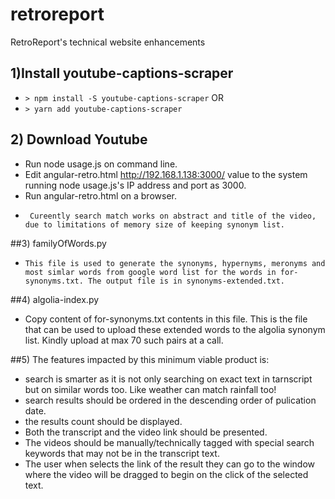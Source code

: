 # retroreport
RetroReport's technical website enhancements


## 1)Install youtube-captions-scraper

* `> npm install -S youtube-captions-scraper` OR
* `> yarn add youtube-captions-scraper`

## 2) Download Youtube 
*    Run node usage.js on command line.
*    Edit angular-retro.html http://192.168.1.138:3000/ value to the system running node usage.js's IP address and port as 3000.
*    Run angular-retro.html on a browser.
*      Cureently search match works on abstract and title of the video, due to limitations of memory size of keeping synonym list.

##3) familyOfWords.py 
*     This file is used to generate the synonyms, hypernyms, meronyms and most simlar words from google word list for the words in for-synonyms.txt. The output file is in synonyms-extended.txt.

##4) algolia-index.py
 *   Copy content of for-synonyms.txt contents in this file. This is the file that can be used to upload these extended words to the algolia synonym list. Kindly upload at max 70 such pairs at a call.
 
 ##5) The features impacted by this minimum viable product is:
  *  search is smarter as it is not only searching on exact text in tarnscript but on similar words too. Like weather can match rainfall too!
  *  search results should be ordered in the descending order of pulication date.
  *  the results count should be displayed.
  *  Both the transcript and the video link should be presented.
  *  The videos should be manually/technically tagged with special search keywords that may not be in the transcript text.
  *  The user when selects the link of the result they can go to the window where the video will be dragged to begin on the click of the selected text.
   
     
